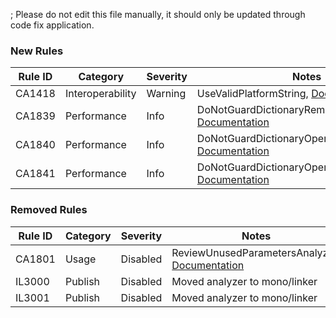 ; Please do not edit this file manually, it should only be updated through code fix application.
### New Rules
Rule ID | Category | Severity | Notes
--------|----------|----------|-------
CA1418 | Interoperability | Warning | UseValidPlatformString, [Documentation](https://docs.microsoft.com/dotnet/fundamentals/code-analysis/quality-rules/ca1418)
CA1839 | Performance | Info | DoNotGuardDictionaryRemoveByContainsKey, [Documentation](https://docs.microsoft.com/dotnet/fundamentals/code-analysis/quality-rules/ca1839)
CA1840 | Performance | Info | DoNotGuardDictionaryOperationsAnalyzer, [Documentation](https://docs.microsoft.com/dotnet/fundamentals/code-analysis/quality-rules/ca1840)
CA1841 | Performance | Info | DoNotGuardDictionaryOperationsAnalyzer, [Documentation](https://docs.microsoft.com/dotnet/fundamentals/code-analysis/quality-rules/ca1841)

### Removed Rules

Rule ID | Category | Severity | Notes
--------|----------|----------|-------
CA1801 | Usage | Disabled | ReviewUnusedParametersAnalyzer, [Documentation](https://docs.microsoft.com/visualstudio/code-quality/ca1801)
IL3000 | Publish | Disabled | Moved analyzer to mono/linker
IL3001 | Publish | Disabled | Moved analyzer to mono/linker
